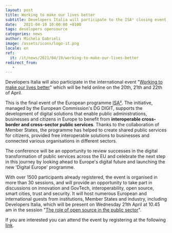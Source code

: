 ```yaml
---
layout: post
title: Working to make our lives better
subtitle: Developers Italia will participate to the ISA² closing event
date:   2021-04-19 10:00:00 +0100
tags: developers opensource 
categories: news
author: Michela Gabrieli
image: /assets/icons/logo-it.png
locale: en
ref:
  it: /it/news/2021/04/19/working-to-make-our-lives-better
redirect_from:
   - 
---
```


Developers Italia will also participate in the international event "[Working to make our lives better](https://digitallpublic.eu/)" which will be held online on the 20th, 21th and 22th of April.

This is the final event of the European programme [ISA²](https://ec.europa.eu/isa2/isa2_en). The initiative, managed by the European Commission's DG DIGIT, supports the development of digital solutions that enable public administrations, businesses and citizens in Europe to benefit from **interoperable cross-border and cross-sector public services**. Thanks to the collaboration of Member States, the programme has helped to create shared public services for citizens, provided free interoperable solutions to businesses and connected various organisations in different sectors.

The conference will be an opportunity to review successes in the digital transformation of public services across the EU and celebrate the next step in this journey by looking ahead to Europe's digital future and launching the new 'Digital Europe' programme.

With over 1500 participants already registered, the event is organised in more than 30 sessions, and will provide an opportunity to take part in discussions on innovation and GovTech, interoperability, open source, smart cities, trust and security. It will host numerous European and international guests from institutions, Member States and industry, including Developers Italia, which will be present on Wednesday 21th April at 10.45 am in the session "[The role of open source in the public sector](https://digitallpublic.eu/agenda/)".

If you are interested you can attend the event by registering at the following [link](https://digitallpublic.app.swapcard.com/event/digitall-public/planning/UGxhbm5pbmdfMzUzNTA3).
